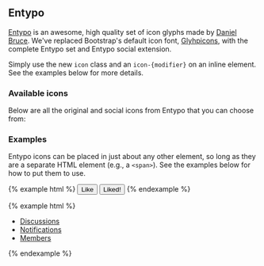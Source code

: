 ## Entypo

[Entypo](http://entypo.com) is an awesome, high quality set of icon glyphs made by [Daniel Bruce](http://www.danielbruce.se). We've replaced Bootstrap's default icon font, [Glyhpicons](http://glyphicons.com), with the complete Entypo set and Entypo social extension.

Simply use the new `icon` class and an `icon-{modifier}` on an inline element. See the examples below for more details.

### Available icons

Below are all the original and social icons from Entypo that you can choose from:

<div class="docs-icons">
  <span class="icon icon-add-to-list"></span>
  <span class="icon icon-add-user"></span>
  <span class="icon icon-address"></span>
  <span class="icon icon-adjust"></span>
  <span class="icon icon-air"></span>
  <span class="icon icon-aircraft"></span>
  <span class="icon icon-aircraft-landing"></span>
  <span class="icon icon-aircraft-take-off"></span>
  <span class="icon icon-align-bottom"></span>
  <span class="icon icon-align-horizontal-middle"></span>
  <span class="icon icon-align-left"></span>
  <span class="icon icon-align-right"></span>
  <span class="icon icon-align-top"></span>
  <span class="icon icon-align-vertical-middle"></span>
  <span class="icon icon-archive"></span>
  <span class="icon icon-area-graph"></span>
  <span class="icon icon-arrow-bold-down"></span>
  <span class="icon icon-arrow-bold-left"></span>
  <span class="icon icon-arrow-bold-right"></span>
  <span class="icon icon-arrow-bold-up"></span>
  <span class="icon icon-arrow-down"></span>
  <span class="icon icon-arrow-left"></span>
  <span class="icon icon-arrow-right"></span>
  <span class="icon icon-arrow-up"></span>
  <span class="icon icon-arrow-long-down"></span>
  <span class="icon icon-arrow-long-left"></span>
  <span class="icon icon-arrow-long-right"></span>
  <span class="icon icon-arrow-long-up"></span>
  <span class="icon icon-arrow-with-circle-down"></span>
  <span class="icon icon-arrow-with-circle-left"></span>
  <span class="icon icon-arrow-with-circle-right"></span>
  <span class="icon icon-arrow-with-circle-up"></span>
  <span class="icon icon-attachment"></span>
  <span class="icon icon-awareness-ribbon"></span>
  <span class="icon icon-back-in-time"></span>
  <span class="icon icon-back"></span>
  <span class="icon icon-bar-graph"></span>
  <span class="icon icon-battery"></span>
  <span class="icon icon-beamed-note"></span>
  <span class="icon icon-bell"></span>
  <span class="icon icon-blackboard"></span>
  <span class="icon icon-block"></span>
  <span class="icon icon-book"></span>
  <span class="icon icon-bookmark"></span>
  <span class="icon icon-bookmarks"></span>
  <span class="icon icon-bowl"></span>
  <span class="icon icon-box"></span>
  <span class="icon icon-briefcase"></span>
  <span class="icon icon-browser"></span>
  <span class="icon icon-brush"></span>
  <span class="icon icon-bucket"></span>
  <span class="icon icon-bug"></span>
  <span class="icon icon-cake"></span>
  <span class="icon icon-calculator"></span>
  <span class="icon icon-calendar"></span>
  <span class="icon icon-camera"></span>
  <span class="icon icon-ccw"></span>
  <span class="icon icon-cw"></span>
  <span class="icon icon-chat"></span>
  <span class="icon icon-check"></span>
  <span class="icon icon-chevron-down"></span>
  <span class="icon icon-chevron-left"></span>
  <span class="icon icon-chevron-right"></span>
  <span class="icon icon-chevron-up"></span>
  <span class="icon icon-chevron-small-down"></span>
  <span class="icon icon-chevron-small-left"></span>
  <span class="icon icon-chevron-small-right"></span>
  <span class="icon icon-chevron-small-up"></span>
  <span class="icon icon-chevron-thin-down"></span>
  <span class="icon icon-chevron-thin-left"></span>
  <span class="icon icon-chevron-thin-right"></span>
  <span class="icon icon-chevron-thin-up"></span>
  <span class="icon icon-chevron-with-circle-down"></span>
  <span class="icon icon-chevron-with-circle-left"></span>
  <span class="icon icon-chevron-with-circle-right"></span>
  <span class="icon icon-chevron-with-circle-up"></span>
  <span class="icon icon-circle-with-cross"></span>
  <span class="icon icon-circle-with-minus"></span>
  <span class="icon icon-circle-with-plus"></span>
  <span class="icon icon-circle"></span>
  <span class="icon icon-circular-graph"></span>
  <span class="icon icon-clapperboard"></span>
  <span class="icon icon-classic-computer"></span>
  <span class="icon icon-clipboard"></span>
  <span class="icon icon-clock"></span>
  <span class="icon icon-cloud"></span>
  <span class="icon icon-code"></span>
  <span class="icon icon-cog"></span>
  <span class="icon icon-colours"></span>
  <span class="icon icon-compass"></span>
  <span class="icon icon-controller-fast-backward"></span>
  <span class="icon icon-controller-fast-forward"></span>
  <span class="icon icon-controller-jump-to-start"></span>
  <span class="icon icon-controller-next"></span>
  <span class="icon icon-controller-paus"></span>
  <span class="icon icon-controller-play"></span>
  <span class="icon icon-controller-record"></span>
  <span class="icon icon-controller-stop"></span>
  <span class="icon icon-controller-volume"></span>
  <span class="icon icon-copy"></span>
  <span class="icon icon-creative-commons"></span>
  <span class="icon icon-creative-commons-attribution"></span>
  <span class="icon icon-creative-commons-noderivs"></span>
  <span class="icon icon-creative-commons-noncommercial-eu"></span>
  <span class="icon icon-creative-commons-noncommercial-us"></span>
  <span class="icon icon-creative-commons-public-domain"></span>
  <span class="icon icon-creative-commons-remix"></span>
  <span class="icon icon-creative-commons-share"></span>
  <span class="icon icon-creative-commons-sharealike"></span>
  <span class="icon icon-credit-card"></span>
  <span class="icon icon-credit"></span>
  <span class="icon icon-crop"></span>
  <span class="icon icon-cross"></span>
  <span class="icon icon-cup"></span>
  <span class="icon icon-cycle"></span>
  <span class="icon icon-database"></span>
  <span class="icon icon-dial-pad"></span>
  <span class="icon icon-direction"></span>
  <span class="icon icon-document"></span>
  <span class="icon icon-document-landscape"></span>
  <span class="icon icon-documents"></span>
  <span class="icon icon-dot-single"></span>
  <span class="icon icon-dots-two-horizontal"></span>
  <span class="icon icon-dots-three-horizontal"></span>
  <span class="icon icon-dots-two-vertical"></span>
  <span class="icon icon-dots-three-vertical"></span>
  <span class="icon icon-download"></span>
  <span class="icon icon-drink"></span>
  <span class="icon icon-drive"></span>
  <span class="icon icon-drop"></span>
  <span class="icon icon-edit"></span>
  <span class="icon icon-email"></span>
  <span class="icon icon-emoji-flirt"></span>
  <span class="icon icon-emoji-happy"></span>
  <span class="icon icon-emoji-neutral"></span>
  <span class="icon icon-emoji-sad"></span>
  <span class="icon icon-erase"></span>
  <span class="icon icon-eraser"></span>
  <span class="icon icon-export"></span>
  <span class="icon icon-eye"></span>
  <span class="icon icon-eye-with-line"></span>
  <span class="icon icon-feather"></span>
  <span class="icon icon-fingerprint"></span>
  <span class="icon icon-flag"></span>
  <span class="icon icon-flash"></span>
  <span class="icon icon-flashlight"></span>
  <span class="icon icon-flat-brush"></span>
  <span class="icon icon-flow-branch"></span>
  <span class="icon icon-flow-cascade"></span>
  <span class="icon icon-flow-line"></span>
  <span class="icon icon-flow-parallel"></span>
  <span class="icon icon-flow-tree"></span>
  <span class="icon icon-flower"></span>
  <span class="icon icon-folder"></span>
  <span class="icon icon-folder-images"></span>
  <span class="icon icon-folder-music"></span>
  <span class="icon icon-folder-video"></span>
  <span class="icon icon-forward"></span>
  <span class="icon icon-funnel"></span>
  <span class="icon icon-game-controller"></span>
  <span class="icon icon-gauge"></span>
  <span class="icon icon-globe"></span>
  <span class="icon icon-graduation-cap"></span>
  <span class="icon icon-grid"></span>
  <span class="icon icon-hair-cross"></span>
  <span class="icon icon-hand"></span>
  <span class="icon icon-heart"></span>
  <span class="icon icon-heart-outlined"></span>
  <span class="icon icon-help"></span>
  <span class="icon icon-help-with-circle"></span>
  <span class="icon icon-home"></span>
  <span class="icon icon-hour-glass"></span>
  <span class="icon icon-image"></span>
  <span class="icon icon-image-inverted"></span>
  <span class="icon icon-images"></span>
  <span class="icon icon-inbox"></span>
  <span class="icon icon-infinity"></span>
  <span class="icon icon-info"></span>
  <span class="icon icon-info-with-circle"></span>
  <span class="icon icon-install"></span>
  <span class="icon icon-key"></span>
  <span class="icon icon-keyboard"></span>
  <span class="icon icon-lab-flask"></span>
  <span class="icon icon-landline"></span>
  <span class="icon icon-language"></span>
  <span class="icon icon-laptop"></span>
  <span class="icon icon-layers"></span>
  <span class="icon icon-leaf"></span>
  <span class="icon icon-level-down"></span>
  <span class="icon icon-level-up"></span>
  <span class="icon icon-lifebuoy"></span>
  <span class="icon icon-light-bulb"></span>
  <span class="icon icon-light-down"></span>
  <span class="icon icon-light-up"></span>
  <span class="icon icon-line-graph"></span>
  <span class="icon icon-link"></span>
  <span class="icon icon-list"></span>
  <span class="icon icon-location-pin"></span>
  <span class="icon icon-location"></span>
  <span class="icon icon-lock"></span>
  <span class="icon icon-lock-open"></span>
  <span class="icon icon-login"></span>
  <span class="icon icon-log-out"></span>
  <span class="icon icon-loop"></span>
  <span class="icon icon-magnet"></span>
  <span class="icon icon-magnifying-glass"></span>
  <span class="icon icon-mail"></span>
  <span class="icon icon-man"></span>
  <span class="icon icon-map"></span>
  <span class="icon icon-mask"></span>
  <span class="icon icon-medal"></span>
  <span class="icon icon-megaphone"></span>
  <span class="icon icon-menu"></span>
  <span class="icon icon-merge"></span>
  <span class="icon icon-message"></span>
  <span class="icon icon-mic"></span>
  <span class="icon icon-minus"></span>
  <span class="icon icon-mobile"></span>
  <span class="icon icon-modern-mic"></span>
  <span class="icon icon-moon"></span>
  <span class="icon icon-mouse-pointer"></span>
  <span class="icon icon-mouse"></span>
  <span class="icon icon-music"></span>
  <span class="icon icon-network"></span>
  <span class="icon icon-new-message"></span>
  <span class="icon icon-new"></span>
  <span class="icon icon-news"></span>
  <span class="icon icon-newsletter"></span>
  <span class="icon icon-note"></span>
  <span class="icon icon-notification"></span>
  <span class="icon icon-notifications-off"></span>
  <span class="icon icon-old-mobile"></span>
  <span class="icon icon-old-phone"></span>
  <span class="icon icon-open-book"></span>
  <span class="icon icon-palette"></span>
  <span class="icon icon-paper-plane"></span>
  <span class="icon icon-pencil"></span>
  <span class="icon icon-phone"></span>
  <span class="icon icon-pie-chart"></span>
  <span class="icon icon-pin"></span>
  <span class="icon icon-plus"></span>
  <span class="icon icon-popup"></span>
  <span class="icon icon-power-plug"></span>
  <span class="icon icon-price-ribbon"></span>
  <span class="icon icon-price-tag"></span>
  <span class="icon icon-print"></span>
  <span class="icon icon-progress-empty"></span>
  <span class="icon icon-progress-one"></span>
  <span class="icon icon-progress-two"></span>
  <span class="icon icon-progress-full"></span>
  <span class="icon icon-publish"></span>
  <span class="icon icon-quote"></span>
  <span class="icon icon-radio"></span>
  <span class="icon icon-rainbow"></span>
  <span class="icon icon-remove-user"></span>
  <span class="icon icon-reply-all"></span>
  <span class="icon icon-reply"></span>
  <span class="icon icon-resize-100"></span>
  <span class="icon icon-resize-full-screen"></span>
  <span class="icon icon-retweet"></span>
  <span class="icon icon-rocket"></span>
  <span class="icon icon-round-brush"></span>
  <span class="icon icon-rss"></span>
  <span class="icon icon-ruler"></span>
  <span class="icon icon-save"></span>
  <span class="icon icon-scissors"></span>
  <span class="icon icon-select-arrows"></span>
  <span class="icon icon-share-alternative"></span>
  <span class="icon icon-share"></span>
  <span class="icon icon-shareable"></span>
  <span class="icon icon-shield"></span>
  <span class="icon icon-shop"></span>
  <span class="icon icon-shopping-bag"></span>
  <span class="icon icon-shopping-basket"></span>
  <span class="icon icon-shopping-cart"></span>
  <span class="icon icon-shuffle"></span>
  <span class="icon icon-signal"></span>
  <span class="icon icon-sound-mix"></span>
  <span class="icon icon-sound"></span>
  <span class="icon icon-sound-mute"></span>
  <span class="icon icon-sports-club"></span>
  <span class="icon icon-spreadsheet"></span>
  <span class="icon icon-squared-cross"></span>
  <span class="icon icon-squared-minus"></span>
  <span class="icon icon-squared-plus"></span>
  <span class="icon icon-star"></span>
  <span class="icon icon-star-outlined"></span>
  <span class="icon icon-stopwatch"></span>
  <span class="icon icon-suitcase"></span>
  <span class="icon icon-swap"></span>
  <span class="icon icon-sweden"></span>
  <span class="icon icon-switch"></span>
  <span class="icon icon-tablet"></span>
  <span class="icon icon-tablet-mobile-combo"></span>
  <span class="icon icon-tag"></span>
  <span class="icon icon-untag"></span>
  <span class="icon icon-text-document"></span>
  <span class="icon icon-text-document-inverted"></span>
  <span class="icon icon-text"></span>
  <span class="icon icon-thermometer"></span>
  <span class="icon icon-thumbs-up"></span>
  <span class="icon icon-thumbs-down"></span>
  <span class="icon icon-thunder-cloud"></span>
  <span class="icon icon-ticket"></span>
  <span class="icon icon-time-slot"></span>
  <span class="icon icon-tools"></span>
  <span class="icon icon-traffic-cone"></span>
  <span class="icon icon-trash"></span>
  <span class="icon icon-tree"></span>
  <span class="icon icon-triangle-down"></span>
  <span class="icon icon-triangle-left"></span>
  <span class="icon icon-triangle-right"></span>
  <span class="icon icon-triangle-up"></span>
  <span class="icon icon-trophy"></span>
  <span class="icon icon-tv"></span>
  <span class="icon icon-typing"></span>
  <span class="icon icon-uninstall"></span>
  <span class="icon icon-unread"></span>
  <span class="icon icon-upload-to-cloud"></span>
  <span class="icon icon-upload"></span>
  <span class="icon icon-user"></span>
  <span class="icon icon-users"></span>
  <span class="icon icon-v-card"></span>
  <span class="icon icon-video-camera"></span>
  <span class="icon icon-video"></span>
  <span class="icon icon-vinyl"></span>
  <span class="icon icon-voicemail"></span>
  <span class="icon icon-wallet"></span>
  <span class="icon icon-warning"></span>
  <span class="icon icon-water"></span>
</div>

<div class="docs-icons">
  <span class="icon icon-500px"></span>
  <span class="icon icon-500px-with-circle"></span>
  <span class="icon icon-app-store"></span>
  <span class="icon icon-baidu"></span>
  <span class="icon icon-basecamp"></span>
  <span class="icon icon-behance"></span>
  <span class="icon icon-creative-cloud"></span>
  <span class="icon icon-dribbble"></span>
  <span class="icon icon-dribbble-with-circle"></span>
  <span class="icon icon-dropbox"></span>
  <span class="icon icon-evernote"></span>
  <span class="icon icon-facebook"></span>
  <span class="icon icon-facebook-with-circle"></span>
  <span class="icon icon-flattr"></span>
  <span class="icon icon-flickr"></span>
  <span class="icon icon-flickr-with-circle"></span>
  <span class="icon icon-foursquare"></span>
  <span class="icon icon-github"></span>
  <span class="icon icon-github-with-circle"></span>
  <span class="icon icon-google-drive"></span>
  <span class="icon icon-google-hangouts"></span>
  <span class="icon icon-google-play"></span>
  <span class="icon icon-google+"></span>
  <span class="icon icon-google+-with-circle"></span>
  <span class="icon icon-grooveshark"></span>
  <span class="icon icon-houzz"></span>
  <span class="icon icon-icloud"></span>
  <span class="icon icon-instagram"></span>
  <span class="icon icon-instagram-with-circle"></span>
  <span class="icon icon-lastfm"></span>
  <span class="icon icon-lastfm-with-circle"></span>
  <span class="icon icon-linkedin"></span>
  <span class="icon icon-linkedin-with-circle"></span>
  <span class="icon icon-mail-with-circle"></span>
  <span class="icon icon-medium"></span>
  <span class="icon icon-medium-with-circle"></span>
  <span class="icon icon-mixi"></span>
  <span class="icon icon-onedrive"></span>
  <span class="icon icon-paypal"></span>
  <span class="icon icon-picasa"></span>
  <span class="icon icon-pinterest"></span>
  <span class="icon icon-pinterest-with-circle"></span>
  <span class="icon icon-qq"></span>
  <span class="icon icon-qq-with-circle"></span>
  <span class="icon icon-raft"></span>
  <span class="icon icon-raft-with-circle"></span>
  <span class="icon icon-rdio"></span>
  <span class="icon icon-rdio-with-circle"></span>
  <span class="icon icon-renren"></span>
  <span class="icon icon-scribd"></span>
  <span class="icon icon-sina-weibo"></span>
  <span class="icon icon-skype"></span>
  <span class="icon icon-skype-with-circle"></span>
  <span class="icon icon-slideshare"></span>
  <span class="icon icon-smashing"></span>
  <span class="icon icon-soundcloud"></span>
  <span class="icon icon-spotify"></span>
  <span class="icon icon-spotify-with-circle"></span>
  <span class="icon icon-stumbleupon"></span>
  <span class="icon icon-stumbleupon-with-circle"></span>
  <span class="icon icon-swarm"></span>
  <span class="icon icon-tripadvisor"></span>
  <span class="icon icon-tumblr"></span>
  <span class="icon icon-tumblr-with-circle"></span>
  <span class="icon icon-twitter"></span>
  <span class="icon icon-twitter-with-circle"></span>
  <span class="icon icon-vimeo"></span>
  <span class="icon icon-vimeo-with-circle"></span>
  <span class="icon icon-vine"></span>
  <span class="icon icon-vine-with-circle"></span>
  <span class="icon icon-vk"></span>
  <span class="icon icon-vk-with-circle"></span>
  <span class="icon icon-vk-alternitive"></span>
  <span class="icon icon-windows-store"></span>
  <span class="icon icon-xing"></span>
  <span class="icon icon-xing-with-circle"></span>
  <span class="icon icon-yelp"></span>
  <span class="icon icon-youko"></span>
  <span class="icon icon-youko-with-circle"></span>
  <span class="icon icon-youtube"></span>
  <span class="icon icon-youtube-with-circle"></span>
</div>

### Examples

Entypo icons can be placed in just about any other element, so long as they are a separate HTML element (e.g., a `<span>`). See the examples below for how to put them to use.

{% example html %}
<button class="btn btn-default-outline" type="button">
  <span class="icon icon-thumbs-up"></span>
  Like
</button>
<button class="btn btn-primary" type="button">
  <span class="icon icon-thumbs-up"></span>
  Liked!
</button>
{% endexample %}

{% example html %}
<ul class="nav nav-pills">
  <li class="active">
    <a href="#">
      <span class="icon icon-chat"></span>
      Discussions
    </a>
  </li>
  <li>
    <a href="#">
      <span class="icon icon-bell"></span>
      Notifications
    </a>
  </li>
  <li>
    <a href="#">
      <span class="icon icon-users"></span>
      Members
    </a>
  </li>
</ul>
{% endexample %}
